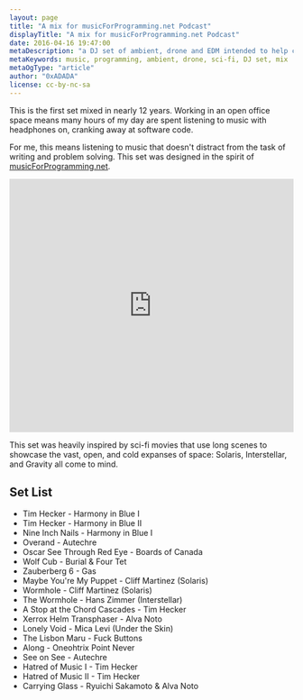 ```yaml
---
layout: page
title: "A mix for musicForProgramming.net Podcast"
displayTitle: "A mix for musicForProgramming.net Podcast"
date: 2016-04-16 19:47:00
metaDescription: "a DJ set of ambient, drone and EDM intended to help concentration."
metaKeywords: music, programming, ambient, drone, sci-fi, DJ set, mix
metaOgType: "article"
author: "0xADADA"
license: cc-by-nc-sa
---
```



This is the first set mixed in nearly 12 years. Working in an open
office space means many hours of my day are spent listening to music with
headphones on, cranking away at software code.

For me, this means listening to music that doesn't distract from the task
of writing and problem solving. This set was designed in the spirit of
[musicForProgramming.net](http://musicforprogramming.net).

<iframe width="100%" height="450" scrolling="no" frameborder="no" src="https://w.soundcloud.com/player/?url=https%3A//api.soundcloud.com/tracks/258905754&amp;auto_play=false&amp;hide_related=false&amp;show_comments=true&amp;show_user=true&amp;show_reposts=false&amp;visual=true"></iframe>

This set was heavily inspired by sci-fi movies that use long scenes to 
showcase the vast, open, and cold expanses of space: Solaris, Interstellar,
and Gravity all come to mind.

## Set List

* Tim Hecker - Harmony in Blue I
* Tim Hecker - Harmony in Blue II
* Nine Inch Nails - Harmony in Blue I
* Overand - Autechre
* Oscar See Through Red Eye - Boards of Canada
* Wolf Cub - Burial & Four Tet
* Zauberberg 6 - Gas
* Maybe You're My Puppet - Cliff Martinez (Solaris)
* Wormhole - Cliff Martinez (Solaris)
* The Wormhole - Hans Zimmer (Interstellar)
* A Stop at the Chord Cascades - Tim Hecker
* Xerrox Helm Transphaser - Alva Noto
* Lonely Void - Mica Levi (Under the Skin)
* The Lisbon Maru - Fuck Buttons
* Along - Oneohtrix Point Never
* See on See - Autechre
* Hatred of Music I - Tim Hecker
* Hatred of Music II - Tim Hecker
* Carrying Glass - Ryuichi Sakamoto & Alva Noto
